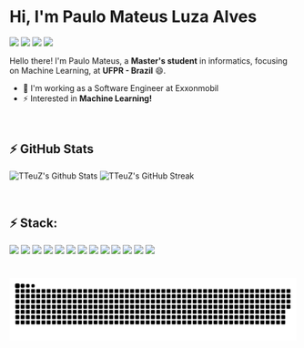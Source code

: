 # Hi, I'm Paulo Mateus Luza Alves
<p>
  <a href="https://www.linkedin.com/in/paulo-mateus-luza-alves-69a73a162/" target="_blank"><img src="https://img.shields.io/badge/LinkedIn-0077B5?style=flat-square&logo=linkedin&logoColor=white" /></a>
  <a href="https://www.instagram.com/paulo_mla/" target="_blank"><img src="https://img.shields.io/badge/Instagram-E4405F?style=flat-square&logo=instagram&logoColor=white" /></a>
  <a href="https://www.facebook.com/paulomateus.luzaalves/" target="_blank"><img src="https://img.shields.io/badge/Facebook-1877F2?style=flat-square&logo=facebook&logoColor=white" /></a>
  <a href="https://gitlab.com/TTeuZ" target="_blank"><img src="https://img.shields.io/badge/GitLab-330F63?style=flat-square&logo=gitlab&logoColor=white" /></a>
</p>

Hello there!
I'm Paulo Mateus, a <b>Master's student</b> in informatics, focusing on Machine Learning, at <b>UFPR - Brazil</b> 😄.

- 🔭 I'm working as a Software Engineer at Exxonmobil
- ⚡ Interested in <b>Machine Learning!</b>

<p>&nbsp;</p>

## ⚡ GitHub Stats
<div>
    <img alt="TTeuZ's Github Stats" height="160px" width="48%" src="https://github-readme-stats.vercel.app/api?username=TTeuZ&show_icons=true&include_all_commits=true&theme=dracula&count_private=true&hide_border=true">
    <img alt="TTeuZ's GitHub Streak" height="160px" width="48%" src="https://github-readme-streak-stats.herokuapp.com/?user=TTeuZ&theme=dracula&hide_border=true">
<!--     <img height="174em" width="auto" src="https://github-readme-stats.vercel.app/api/top-langs/?username=TTeuZ&layout=compact&langs_count=6&theme=radical&count_private=true" /> -->
</div>

<p>&nbsp;</p>

## ⚡ Stack: 
<div>
  <img src="https://img.shields.io/badge/Markdown-000000?style=flat-square&logo=markdown&logoColor=white" />
  <img src="https://img.shields.io/badge/Bootstrap-563D7C?style=flat-square&logo=bootstrap&logoColor=white" />
  <img src="https://img.shields.io/badge/HTML5-E34F26?style=flat-square&logo=html5&logoColor=white" />
  <img src="https://img.shields.io/badge/CSS3-1572B6?style=flat-square&logo=css3&logoColor=white" />
  <img src="https://img.shields.io/badge/JavaScript-323330?style=flat-square&logo=javascript&logoColor=F7DF1E" />
  <img src="https://img.shields.io/badge/TypeScript-007ACC?style=flat-square&logo=typescript&logoColor=white" />
  <img src="https://img.shields.io/badge/MySQL-00000F?style=flat-square&logo=mysql&logoColor=white" />
  <img src="https://img.shields.io/badge/Vue.js-35495E?style=flat-square&logo=vue.js&logoColor=4FC08D" />
  <img src="https://img.shields.io/badge/Python-14354C?style=flat-square&logo=python&logoColor=white" />
  <img src="https://img.shields.io/badge/C-00599C?style=flat-square&logo=c&logoColor=white" />
  <img src="https://img.shields.io/badge/C%2B%2B-00599C?style=flat-square&logo=c%2B%2B&logoColor=white" />
  <img src="https://img.shields.io/badge/Java-ED8B00?style=flat-square&logo=openjdk&logoColor=white" />
  <img src="https://img.shields.io/badge/Spring-6DB33F?style=flat-square&logo=spring&logoColor=white" />
</div>

#
![Snake animation](https://github.com/TTeuZ/TTeuZ/blob/output/github-contribution-grid-snake.svg)
